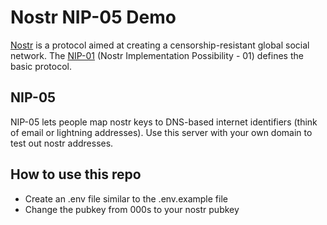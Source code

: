 # Nostr NIP-05 Demo

[Nostr](https://github.com/fiatjaf/nostr) is a protocol aimed at creating a censorship-resistant global social network. The [NIP-01](https://github.com/fiatjaf/nostr/blob/master/nips/01.md) (Nostr Implementation Possibility - 01) defines the basic protocol.

## NIP-05

NIP-05 lets people map nostr keys to DNS-based internet identifiers (think of email or lightning addresses). Use this server with your own domain to test out nostr addresses.

## How to use this repo

- Create an .env file similar to the .env.example file
- Change the pubkey from 000s to your nostr pubkey